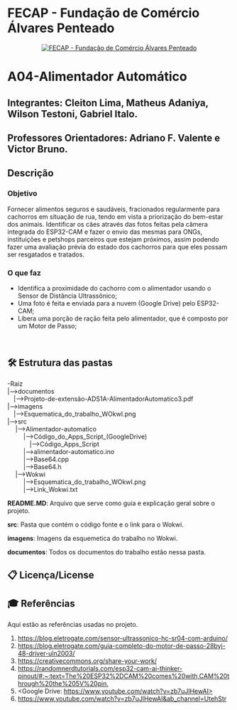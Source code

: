 # FECAP - Fundação de Comércio Álvares Penteado

<p align="center">
<a href= "https://www.fecap.br/"><img src="https://encrypted-tbn0.gstatic.com/images?q=tbn:ANd9GcRhZPrRa89Kma0ZZogxm0pi-tCn_TLKeHGVxywp-LXAFGR3B1DPouAJYHgKZGV0XTEf4AE&usqp=CAU" alt="FECAP - Fundação de Comércio Álvares Penteado" border="0"></a>
</p>

# A04-Alimentador Automático

## Integrantes: Cleiton Lima, Matheus Adaniya, Wilson Testoni, Gabriel Italo.

## Professores Orientadores: Adriano F. Valente e Victor Bruno.

## Descrição

### Objetivo
Fornecer alimentos seguros e saudáveis, fracionados regularmente para cachorros em situação de rua, tendo em vista a priorização do bem-estar dos animais. Identificar os cães através das fotos feitas pela câmera integrada do ESP32-CAM e fazer o envio das mesmas para ONGs, instituições e petshops parceiros que estejam próximos, assim podendo fazer uma avaliação prévia do estado dos cachorros para que eles possam ser resgatados e tratados.

### O que faz

* Identifica a proximidade do cachorro com o alimentador usando o Sensor de Distância Ultrassônico;<br>
* Uma foto é feita e enviada para a nuvem (Google Drive) pelo ESP32-CAM;<br>
* Libera uma porção de ração feita pelo alimentador, que é composto por um Motor de Passo;<br>
<br>

## 🛠 Estrutura das pastas

-Raiz<br>
|-->documentos<br> 
  &emsp;|-->Projeto-de-extensão-ADS1A-AlimentadorAutomatico3.pdf<br>
|-->imagens<br>
  &emsp;|-->Esquematica_do_trabalho_WOkwI.png<br>
|-->src<br>
  &emsp;  |-->Alimentador-automatico<br>
  &emsp; &emsp; |-->Código_do_Apps_Script_(GoogleDrive)<br>
  &emsp; &emsp; &emsp;|-->Código_Apps_Script<br>
  &emsp; &emsp; |-->alimentador-automatico.ino<br>
  &emsp; &emsp; |-->Base64.cpp<br>
  &emsp; &emsp; |-->Base64.h<br>
  &emsp;  |-->Wokwi<br>
  &emsp; &emsp; |-->Esquematica_do_trabalho_WOkwI.png<br>
  &emsp; &emsp; |-->Link_Wokwi.txt<br>
  
<b>README.MD</b>: Arquivo que serve como guia e explicação geral sobre o projeto.

<b>src</b>: Pasta que contém o código fonte e o link para o Wokwi.

<b>imagens</b>: Imagens da esquemetica do trabalho no Wokwi.

<b>documentos</b>: Todos os documentos do trabalho estão nessa pasta.

## 📋 Licença/License

## 🎓 Referências

Aqui estão as referências usadas no projeto.

1. <https://blog.eletrogate.com/sensor-ultrassonico-hc-sr04-com-arduino/>
2. <https://blog.eletrogate.com/guia-completo-do-motor-de-passo-28byj-48-driver-uln2003/>
3. <https://creativecommons.org/share-your-work/>
4. <https://randomnerdtutorials.com/esp32-cam-ai-thinker-pinout/#:~:text=The%20ESP32%2DCAM%20comes%20with,CAM%20through%20the%205V%20pin.>
5. <Google Drive: https://www.youtube.com/watch?v=zb7uJlHewAI>
6. <https://www.youtube.com/watch?v=zb7uJlHewAI&ab_channel=UtehStr>

